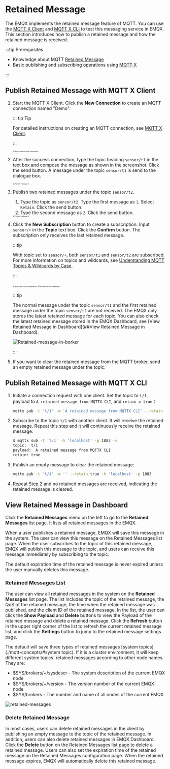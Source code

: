 # Retained Message

The EMQX implements the retained message feature of MQTT. You can use the [MQTT X Client](https://mqttx.app/) and [MQTT X CLI](https://mqttx.app/cli) to test this messaging service in EMQX. This section introduces how to publish a retained message and how the retained message is received. 

:::tip Prerequisites

- Knowledge about MQTT [Retained Message](./mqtt-concepts.md/#retained-message)
- Basic publishing and subscribing operations using [MQTT X](./mqtt-publish-and-subscribe.md/#mqtt-x)

:::

## Publish Retained Message with MQTT X Client

1. Start the MQTT X Client. Click the **New Connection** to create an MQTT connection named "Demo".

   ::: tip Tip

   For detailed instructions on creating an MQTT connection, see [MQTT X Client](./publish-and-subscribe.md/#mqtt-x-client).

   :::

   <img src="./assets/New-connection-fill-parameters.png" alt="New-connection-fill-parameters" style="zoom:35%;" />

3. After the success connection, type the topic heading `sensor/t1` in the text box and compose the message as shown in the screenshot. Click the send button. A message under the topic `sensor/t1` is send to the dialogue box.

   <img src="./assets/Publish-message-1.png" alt="Publish-message-1" style="zoom:35%;" />

4. Publish two retained messages under the topic `sensor/t2`. 

   1. Type the topic as `sensor/t2`. Type the first message as `1`. Select `Retain`. Click the send button.
   2. Type the second message as `2`. Click the send button.

   <img src="./assets/Publish-message-2.png" alt="Publish-message-2" style="zoom:35%;" />

5. Click the **New Subscription** button to create a subscription. Input `sensor/+` in the **Topic** text box. Click the **Confirm** button. The subscription only receives the last retained message. 

   :::tip

   With topic set to `sensor/+`, both `sensor/t1` and `sensor/t2` are subscribed. For more information on topics and wildcards, see [Understanding MQTT Topics & Wildcards by Case](https://www.emqx.com/en/blog/advanced-features-of-mqtt-topics).

   :::

   <img src="./assets/New-subscription-parameters.png" alt="New-subscription-parameters" style="zoom:35%;" />

   <img src="./assets/Receive-retained-message.png" alt="Receive-retained-message" style="zoom:35%;" />

   :::tip

   The normal message under the topic `sensor/t1` and the first retained message under the topic `sensor/t2` are not received. The EMQX only stores the latest retained message for each topic. You can also check the latest retained message stored in the EMQX Dashboard, see [View Retained Message in Dashboard](##View Retained Message in Dashboard).

   ![Retained-message-in-borker](./assets/Retained-message-in-borker.png)

   :::  

6. If you want to clear the retained message from the MQTT broker, send an empty retained message  under the topic.

## Publish Retained Message with MQTT X CLI

1. Initiate a connection request with one client. Set the topic to `t/1`, payload to `A retained message from MQTTX CLI`,  and `retain = true`：

   ```bash
   mqttx pub -t 't/1' -m 'A retained message from MQTTX CLI' --retain true -h 'localhost' -p 1883
   ```

2. Subscribe to the topic `t/1` with another client. It will receive the retained message. Repeat this step and it will continuously receive the retained message:

   ```bash
   $ mqttx sub -t 't/1' -h 'localhost' -p 1883 -v
   topic:  t/1
   payload:  A retained message from MQTTX CLI
   retain: true
   ```

3. Publish an empty message to clear the retained message:

   ```bash
   mqttx pub -t 't/1' -m '' --retain true -h 'localhost' -p 1883
   ```

4. Repeat Step 2 and no retained messages are received, indicating the retained message is cleared. 

## View Retained Message in Dashboard

Click the **Retained Messages** menu on the left to go to the **Retained Messages** list page. It lists all retained messages in the EMQX.

When a user publishes a retained message, EMQX will save this message in the system. The user can view this message on the Retained Messages list page. When the user subscribes to the topic of this retained message, EMQX will publish this message to the topic, and users can receive this message immediately by subscribing to the topic.

The default expiration time of the retained message is never expired unless the user manually deletes this message.

### Retained Messages List

The user can view all retained messages in the system on the **Retained Messages** list page. The list includes the topic of the retained message, the QoS of the retained message, the time when the retained message was published, and the client ID of the retained message. In the list, the user can click the **Show Payload** and **Delete** buttons to view the Payload of the retained message and delete a retained message. Click the **Refresh** button in the upper right corner of the list to refresh the current retained message list, and click the **Settings** button to jump to the retained message settings page.

The default will save three types of retained messages [system topics](./mqtt-concepts/#system topic). If it is a cluster environment, it will keep different system topics' retained messages according to other node names. They are:

- $SYS/brokers/+/sysdescr - The system description of the current EMQX node
- $SYS/brokers/+/version - The version number of the current EMQX node
- $SYS/brokers - The number and name of all nodes of the current EMQX

![retained-messages](./assets/retained-messages.png)

### Delete Retained Message

In most cases, users can delete retained messages in the client by publishing an empty message to the topic of the retained message. In addition, users can also delete retained messages in EMQX Dashboard. Click the **Delete** button on the Retained Messages list page to delete a retained message. Users can also set the expiration time of the retained message on the Retained Messages configuration page. When the retained message expires, EMQX will automatically delete this retained message.
